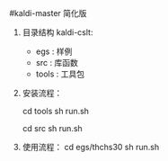 #kaldi-master 简化版

1. 目录结构
   kaldi-cslt:
   - egs : 样例
   - src : 库函数
   - tools : 工具包

2. 安装流程：

   cd tools
   sh run.sh 

   cd src
   sh run.sh

3. 使用流程：
   cd egs/thchs30
   sh run.sh


